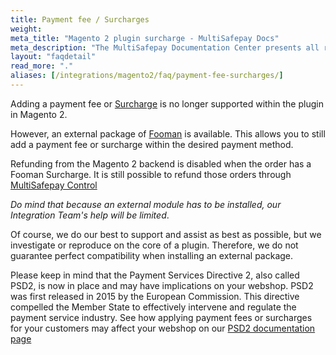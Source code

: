 ```yaml
---
title: Payment fee / Surcharges
weight:
meta_title: "Magento 2 plugin surcharge - MultiSafepay Docs"
meta_description: "The MultiSafepay Documentation Center presents all relevant information about our Plugins and API. You can also find support pages for payment methods, tools and general questions as well as the contact details of our Support and Integration Teams."
layout: "faqdetail"
read_more: "."
aliases: [/integrations/magento2/faq/payment-fee-surcharges/]
---
```


Adding a payment fee or [Surcharge](/faq/general/glossary/#surcharge) is no longer supported within the plugin in Magento 2.

However, an external package of [Fooman](https://store.fooman.co.nz/extensions/magento2) is available. This allows you to still add a payment fee or surcharge within the desired payment method.

Refunding from the Magento 2 backend is disabled when the order has a Fooman Surcharge. It is still possible to refund those orders through [MultiSafepay Control](https://merchant.multisafepay.com)

_Do mind that because an external module has to be installed, our Integration Team's help will be limited_.

Of course, we do our best to support and assist as best as possible, but we investigate or reproduce on the core of a plugin. Therefore, we do not guarantee perfect compatibility when installing an external package.

Please keep in mind that the Payment Services Directive 2, also called PSD2, is now in place and may have implications on your webshop. PSD2 was first released in 2015 by the European Commission. This directive compelled the Member State to effectively intervene and regulate the payment service industry. See how applying payment fees or surcharges for your customers may affect your webshop on our [PSD2 documentation page](/faq/payment-regulations/payment-service-directive-2)
